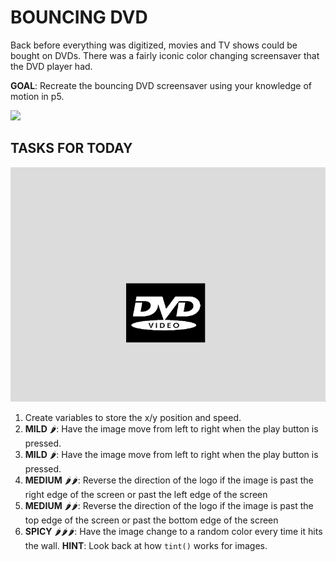 # BOUNCING DVD

Back before everything was digitized, movies and TV shows could be bought on DVDs. There was a fairly iconic color changing screensaver that the DVD player had.

**GOAL**: Recreate the bouncing DVD screensaver using your knowledge of motion in p5.

![](https://media.giphy.com/media/VkpMw5kkpOQHVL4LQB/giphy.gif)

## TASKS FOR TODAY

![](assets/exemplar.gif)

1. Create variables to store the x/y position and speed.
2. **MILD** 🌶: Have the image move from left to right when the play button is pressed.
3. **MILD** 🌶: Have the image move from left to right when the play button is pressed.
4. **MEDIUM** 🌶🌶: Reverse the direction of the logo if the image is past the right edge of the screen or past the left edge of the screen 
5. **MEDIUM** 🌶🌶: Reverse the direction of the logo if the image is past the top edge of the screen or past the bottom edge of the screen 
6. **SPICY** 🌶🌶🌶: Have the image change to a random color every time it hits the wall. **HINT**: Look back at how `tint()` works for images.